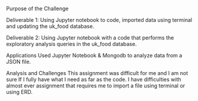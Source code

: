 Purpose of the Challenge

Deliverable 1: Using Jupyter notebook to code, imported data using terminal and updating the uk_food database.

Deliverable 2: Using Jupyter notebook with a code that performs the exploratory analysis queries in the uk_food database.

Applications Used
Jupyter Notebook & Mongodb to analyze data from a JSON file.

Analysis and Challenges
This assignment was difficult for me and I am not sure If I fully have what I need as far as the code. I have difficulties with almost ever assignment that requires me to import a file using terminal or using ERD. 
